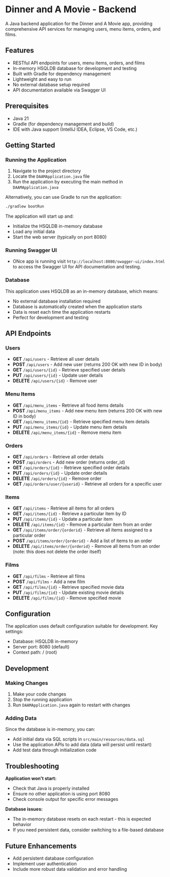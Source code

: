# Dinner and A Movie - Backend

A Java backend application for the Dinner and A Movie app, providing comprehensive API services for managing users, menu items, orders, and films.

## Features

- RESTful API endpoints for users, menu items, orders, and films
- In-memory HSQLDB database for development and testing
- Built with Gradle for dependency management
- Lightweight and easy to run
- No external database setup required
- API documentation available via Swagger UI

## Prerequisites

- Java 21
- Gradle (for dependency management and build)
- IDE with Java support (IntelliJ IDEA, Eclipse, VS Code, etc.)

## Getting Started

### Running the Application

1. Navigate to the project directory
2. Locate the `DAAMApplication.java` file
3. Run the application by executing the main method in `DAAMApplication.java`

Alternatively, you can use Gradle to run the application:
```bash
./gradlew bootRun
```

The application will start up and:
- Initialize the HSQLDB in-memory database
- Load any initial data
- Start the web server (typically on port 8080)

### Running Swagger UI
- ONce app is running visit `http://localhost:8080/swagger-ui/index.html` to access the Swagger UI for API documentation and testing.

### Database

This application uses HSQLDB as an in-memory database, which means:
- No external database installation required
- Database is automatically created when the application starts
- Data is reset each time the application restarts
- Perfect for development and testing

## API Endpoints

### Users
- **GET** `/api/users` - Retrieve all user details
- **POST** `/api/users` - Add new user (returns 200 OK with new ID in body)
- **GET** `/api/users/{id}` - Retrieve specified user details
- **PUT** `/api/users/{id}` - Update user details
- **DELETE** `/api/users/{id}` - Remove user

### Menu Items
- **GET** `/api/menu_items` - Retrieve all food items details
- **POST** `/api/menu_items` - Add new menu item (returns 200 OK with new ID in body)
- **GET** `/api/menu_items/{id}` - Retrieve specified menu item details
- **PUT** `/api/menu_items/{id}` - Update menu item details
- **DELETE** `/api/menu_items/{id}` - Remove menu item

### Orders
- **GET** `/api/orders` - Retrieve all order details
- **POST** `/api/orders` - Add new order (returns order_id)
- **GET** `/api/orders/{id}` - Retrieve specified order details
- **PUT** `/api/orders/{id}` - Update order details
- **DELETE** `/api/orders/{id}` - Remove order
- **GET** `/api/orders/user/{userid}` - Retrieve all orders for a specific user

### Items
- **GET** `/api/items` - Retrieve all items for all orders
- **GET** `/api/items/{id}` - Retrieve a particular item by ID
- **PUT** `/api/items/{id}` - Update a particular item
- **DELETE** `/api/items/{id}` - Remove a particular item from an order
- **GET** `/api/items/order/{orderid}` - Retrieve all items assigned to a particular order
- **POST** `/api/items/order/{orderid}` - Add a list of items to an order
- **DELETE** `/api/items/order/{orderid}` - Remove all items from an order (note: this does not delete the order itself)

### Films
- **GET** `/api/films` - Retrieve all films
- **POST** `/api/films` - Add a new film
- **GET** `/api/films/{id}` - Retrieve specified movie data
- **PUT** `/api/films/{id}` - Update existing movie details
- **DELETE** `/api/films/{id}` - Remove specified movie

## Configuration

The application uses default configuration suitable for development. Key settings:
- Database: HSQLDB in-memory
- Server port: 8080 (default)
- Context path: / (root)

## Development

### Making Changes

1. Make your code changes
2. Stop the running application
3. Run `DAAMApplication.java` again to restart with changes

### Adding Data

Since the database is in-memory, you can:
- Add initial data via SQL scripts in `src/main/resources/data.sql`
- Use the application APIs to add data (data will persist until restart)
- Add test data through initialization code

## Troubleshooting

**Application won't start:**
- Check that Java is properly installed
- Ensure no other application is using port 8080
- Check console output for specific error messages

**Database issues:**
- The in-memory database resets on each restart - this is expected behavior
- If you need persistent data, consider switching to a file-based database

## Future Enhancements

- Add persistent database configuration
- Implement user authentication
- Include more robust data validation and error handling

